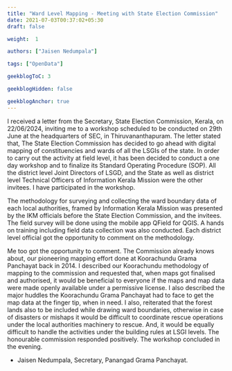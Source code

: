 ```yaml
---
title: "Ward Level Mapping - Meeting with State Election Commission"
date: 2021-07-03T00:37:02+05:30
draft: false

weight:  1

authors: ["Jaisen Nedumpala"]

tags: ["OpenData"]

geekblogToC: 3

geekblogHidden: false

geekblogAnchor: true
---
```

I received a letter from the Secretary, State Election Commission, Kerala, on 22/06/2024, inviting me to a workshop scheduled to be conducted on 29th June at the headquarters of SEC, in Thiruvananthapuram. The letter stated that, The State Election Commission has decided to go ahead with digital mapping of constituencies and wards of all the LSGIs of the state. In order to carry out the activity at field level, it has been decided to conduct a one day workshop and to finalize its Standard Operating Procedure (SOP). All the district level Joint Directors of LSGD, and the State as well as district level Technical Officers of Information Kerala Mission were the other invitees. I have participated in the workshop. 

The methodology for surveying and collecting the ward boundary data of each local authorities, framed by Information Kerala Mission was presented by the IKM officials before the State Election Commission, and the invitees. The field survey will be done using the mobile app QField for QGIS. A hands on training including field data collection was also conducted. Each district level official got the opportunity to comment on the methodology.

Me too got the opportunity to comment. The Commission already knows about, our pioneering mapping effort done at Koorachundu Grama Panchayat back in 2014. I described our Koorachundu methodology of mapping to the commission and requested that, when maps got finalised and authorised, it would be beneficial to everyone if the maps and map data were made openly available under a permissive license. I also described the major huddles the Koorachundu Grama Panchayat had to face to get the map data at the finger tip, when in need. I also, reiterated that the forest lands also to be included while drawing ward boundaries, otherwise in case of disasters or mishaps it would be difficult to coordinate rescue operations under the local authorities machinery to rescue. And,  it would be equally difficult to handle the activities under the building rules at LSGI levels. The honourable commission responded positively. The workshop concluded in the evening.

- Jaisen Nedumpala, 
Secretary, Panangad Grama Panchayat.
